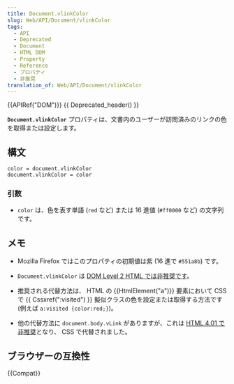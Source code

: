 ```yaml
---
title: Document.vlinkColor
slug: Web/API/Document/vlinkColor
tags:
  - API
  - Deprecated
  - Document
  - HTML DOM
  - Property
  - Reference
  - プロパティ
  - 非推奨
translation_of: Web/API/Document/vlinkColor
---
```

{{APIRef("DOM")}} {{ Deprecated_header() }}

**`Document.vlinkColor`** プロパティは、文書内のユーザーが訪問済みのリンクの色を取得または設定します。

## 構文

```
color = document.vlinkColor
document.vlinkColor = color
```

### 引数

- `color` は、色を表す単語 (`red` など) または 16 進値 (`#ff0000` など) の文字列です。

## メモ

- Mozilla Firefox ではこのプロパティの初期値は紫 (16 進で `#551a8b`) です。

- `Document.vlinkColor` は [DOM Level 2 HTML では非推奨です](http://www.w3.org/TR/DOM-Level-2-HTML/html.html#ID-26809268)。
- 推奨される代替方法は、 HTML の {{HtmlElement("a")}} 要素において CSS で {{ Cssxref(":visited") }} 擬似クラスの色を設定または取得する方法です (例えば `a:visited {color:red;}`)。
- 他の代替方法に `document.body.vLink` がありますが、これは [HTML 4.01 で非推奨](http://www.w3.org/TR/html401/struct/global.html#adef-vlink)となり、 CSS で代替されました。

## ブラウザーの互換性

{{Compat}}
